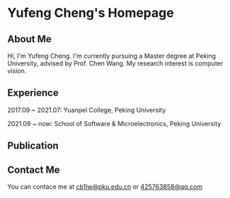 # Yufeng Cheng's Homepage
## About Me
Hi, I'm Yufeng Cheng. I'm currently pursuing a Master degree at Peking University, advised by Prof. Chen Wang. My research interest is computer vision.
## Experience
2017.09 ~ 2021.07: Yuanpei College, Peking University

2021.09 ~ now: School of Software & Microelectronics, Peking University
## Publication

## Contact Me
You can contace me at cb1lw@pku.edu.cn or 425763858@qq.com
